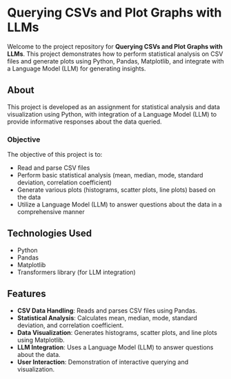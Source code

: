 # Querying CSVs and Plot Graphs with LLMs

Welcome to the project repository for **Querying CSVs and Plot Graphs with LLMs**. This project demonstrates how to perform statistical analysis on CSV files and generate plots using Python, Pandas, Matplotlib, and integrate with a Language Model (LLM) for generating insights.

## About

This project is developed as an assignment for statistical analysis and data visualization using Python, with integration of a Language Model (LLM) to provide informative responses about the data queried.

### Objective

The objective of this project is to:
- Read and parse CSV files
- Perform basic statistical analysis (mean, median, mode, standard deviation, correlation coefficient)
- Generate various plots (histograms, scatter plots, line plots) based on the data
- Utilize a Language Model (LLM) to answer questions about the data in a comprehensive manner

## Technologies Used

- Python
- Pandas
- Matplotlib
- Transformers library (for LLM integration)

## Features

- **CSV Data Handling**: Reads and parses CSV files using Pandas.
- **Statistical Analysis**: Calculates mean, median, mode, standard deviation, and correlation coefficient.
- **Data Visualization**: Generates histograms, scatter plots, and line plots using Matplotlib.
- **LLM Integration**: Uses a Language Model (LLM) to answer questions about the data.
- **User Interaction**: Demonstration of interactive querying and visualization.


